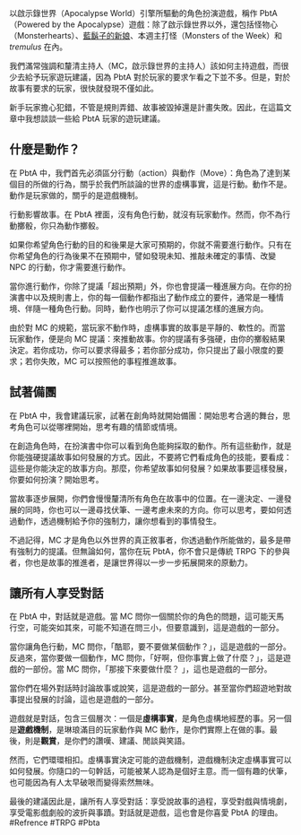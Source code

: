 以啟示錄世界（Apocalypse World）引擎所驅動的角色扮演遊戲，稱作 PbtA （Powered by the Apocalypse）遊戲：除了啟示錄世界以外，還包括怪物心（Monsterhearts）、[藍鬍子的新娘](https://trpgplayers.home.blog/2019/06/10/blubeardsbride/)、本週主打怪（Monsters of the Week）和 _tremulus_ 在內。

我們滿常強調和釐清主持人（MC，啟示錄世界的主持人）該如何主持遊戲，而很少去給予玩家遊玩建議，因為 PbtA 對於玩家的要求乍看之下並不多。但是，對於故事有要求的玩家，很快就發現不僅如此。

新手玩家擔心犯錯，不管是規則弄錯、故事被毀掉還是計畫失敗。因此，在這篇文章中我想談談一些給 PbtA 玩家的遊玩建議。  

## 什麼是動作？

在 PbtA 中，我們首先必須區分行動（action）與動作（Move）：角色為了達到某個目的所做的行為，關乎於我們所談論的世界的虛構事實，這是行動。動作不是。動作是玩家做的，關乎的是遊戲機制。

行動影響故事。在 PbtA 裡面，沒有角色行動，就沒有玩家動作。然而，你不為行動擲骰，你只為動作擲骰。

如果你希望角色行動的目的和後果是大家可預期的，你就不需要進行動作。只有在你希望角色的行為後果不在預期中，譬如發現未知、推敲未確定的事情、改變 NPC 的行動，你才需要進行動作。

當你進行動作，你除了提議「超出預期」外，你也會提議一種進展方向。在你的扮演書中以及規則書上，你的每一個動作都指出了動作成立的要件，通常是一種情境、伴隨一種角色行動。同時，動作也明示了你可以提議怎樣的進展方向。

由於對 MC 的規範，當玩家不動作時，虛構事實的故事是平靜的、軟性的。而當玩家動作，便是向 MC 提議：來推動故事。你的提議有多強硬，由你的擲骰結果決定。若你成功，你可以要求得最多；若你部分成功，你只提出了最小限度的要求；若你失敗，MC 可以按照他的事程推進故事。

## 試著備團

在 PbtA 中，我會建議玩家，試著在創角時就開始備團：開始思考合適的舞台，思考角色可以從哪裡開始，思考有趣的情節或情境。

在創造角色時，在扮演書中你可以看到角色能夠採取的動作。所有這些動作，就是你能強硬提議故事如何發展的方式。因此，不要將它們看成角色的技能，要看成：這些是你能決定的故事方向。那麼，你希望故事如何發展？如果故事要這樣發展，你要如何扮演？開始思考。

當故事逐步展開，你們會慢慢釐清所有角色在故事中的位置。在一邊決定、一邊發展的同時，你也可以一邊尋找伏筆、一邊考慮未來的方向。你可以思考，要如何透過動作，透過機制給予你的強制力，讓你想看到的事情發生。

不過記得，MC 才是角色以外世界的真正敘事者，你透過動作所能做的，最多是帶有強制力的提議。但無論如何，當你在玩 PbtA，你不會只是傳統 TRPG 下的參與者，你也是故事的推進者，是讓世界得以一步一步拓展開來的原動力。

## 讓所有人享受對話

在 PbtA 中，對話就是遊戲。當 MC 問你一個關於你的角色的問題，這可能天馬行空，可能突如其來，可能不知道在問三小，但要意識到，這是遊戲的一部分。

當你讓角色行動，MC 問你，「酷耶，要不要做某個動作？」，這是遊戲的一部分。反過來，當你要做一個動作，MC 問你，「好啊，但你事實上做了什麼？」，這是遊戲的一部份。當 MC 問你，「那接下來要做什麼？ 」，這也是遊戲的一部分。

當你們在場外對話時討論故事或說笑，這是遊戲的一部分。甚至當你們超遊地對故事提出發展的討論，這也是遊戲的一部分。

遊戲就是對話，包含三個層次：一個是**虛構事實**，是角色虛構地經歷的事。另一個是**遊戲機制**，是琳琅滿目的玩家動作與 MC 動作，是你們實際上在做的事。最後，則是**觀賞**，是你們的讚嘆、建議、閒談與笑語。

然而，它們環環相扣。虛構事實決定可能的遊戲機制，遊戲機制決定虛構事實可以如何發展。你隨口的一句幹話，可能被某人認為是個好主意。而一個有趣的伏筆，也可能因為有人太早破哏而變得索然無味。

最後的建議因此是，讓所有人享受對話：享受說故事的過程，享受對戲與情境劇，享受電影戲劇般的波折與事蹟。對話就是遊戲，這也會是你喜愛 PbtA 的理由。
#Refrence #TRPG #Pbta 